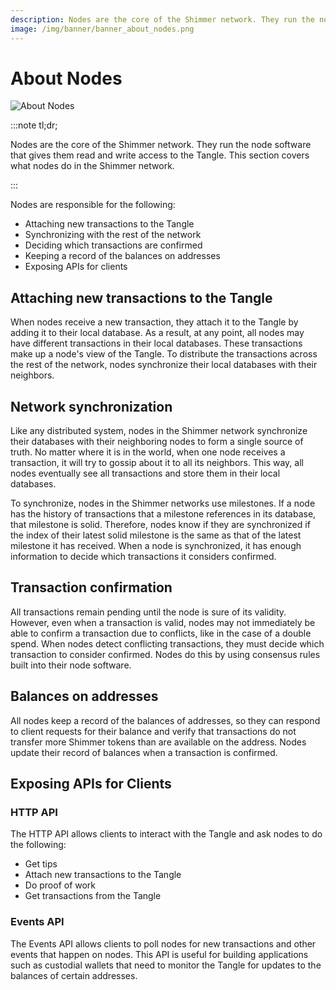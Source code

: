 ```yaml
---
description: Nodes are the core of the Shimmer network. They run the node software that gives them read and write access to the Tangle.
image: /img/banner/banner_about_nodes.png
---
```


# About Nodes

![About Nodes](/img/banner/banner_about_nodes.png)

:::note tl;dr;

Nodes are the core of the Shimmer network. They run the node software that gives them read and write access to the Tangle. This section covers what nodes do in the Shimmer network.

:::

Nodes are responsible for the following:

- Attaching new transactions to the Tangle
- Synchronizing with the rest of the network
- Deciding which transactions are confirmed
- Keeping a record of the balances on addresses
- Exposing APIs for clients

## Attaching new transactions to the Tangle

When nodes receive a new transaction, they attach it to the Tangle by adding it to their local database. As a result, at any point, all nodes may have different transactions in their local databases. These transactions make up a node's view of the Tangle. To distribute the transactions across the rest of the network, nodes synchronize their local databases with their neighbors.

## Network synchronization

Like any distributed system, nodes in the Shimmer network synchronize their databases with their neighboring nodes to form a single source of truth. No matter where it is in the world, when one node receives a transaction, it will try to gossip about it to all its neighbors. This way, all nodes eventually see all transactions and store them in their local databases.

To synchronize, nodes in the Shimmer networks use milestones. If a node has the history of transactions that a milestone references in its database, that milestone is solid. Therefore, nodes know if they are synchronized if the index of their latest solid milestone is the same as that of the latest milestone it has received. When a node is synchronized, it has enough information to decide which transactions it considers confirmed.

## Transaction confirmation

All transactions remain pending until the node is sure of its validity. However, even when a transaction is valid, nodes may not immediately be able to confirm a transaction due to conflicts, like in the case of a double spend. When nodes detect conflicting transactions, they must decide which transaction to consider confirmed. Nodes do this by using consensus rules built into their node software.

## Balances on addresses

All nodes keep a record of the balances of addresses, so they can respond to client requests for their balance and verify that transactions do not transfer more Shimmer tokens than are available on the address. Nodes update their record of balances when a transaction is confirmed.

## Exposing APIs for Clients

### HTTP API

The HTTP API allows clients to interact with the Tangle and ask nodes to do the following:

- Get tips
- Attach new transactions to the Tangle
- Do proof of work
- Get transactions from the Tangle

### Events API

The Events API allows clients to poll nodes for new transactions and other events that happen on nodes. This API is useful for building applications such as custodial wallets that need to monitor the Tangle for updates to the balances of certain addresses.

